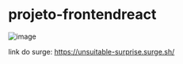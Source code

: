 # projeto-frontendreact

![image](https://user-images.githubusercontent.com/108079144/241724716-9f9b26eb-5e22-4663-8d78-3fde5f285096.png)

link do surge: https://unsuitable-surprise.surge.sh/
